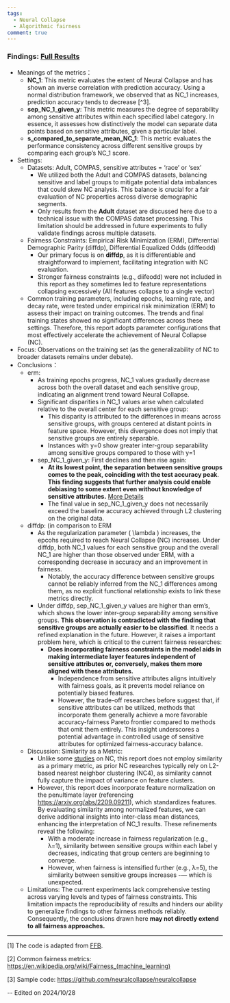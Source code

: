 ```yaml
---
tags:
  - Neural Collapse
  - Algorithmic fairness
comment: true
---
```


### Findings: [Full Results](https://wandb.ai/sky_qtyang-hunan/fair_fairness_benchmark?nw=nwusersky_qtyang)
- Meanings of the metrics：
    - **NC_1**: This metric evaluates the extent of Neural Collapse and has shown an inverse correlation with prediction accuracy. Using a normal distribution framework, we observed that as NC_1 increases, prediction accuracy tends to decrease [^3].
    - **sep_NC_1_given_y**: This metric measures the degree of separability among sensitive attributes within each specified label category. In essence, it assesses how distinctively the model can separate data points based on sensitive attributes, given a particular label.
    - **s_compared_to_separate_mean_NC_1**: This metric evaluates the performance consistency across different sensitive groups by comparing each group’s NC_1 score.
- Settings:
    - Datasets: Adult, COMPAS, sensitive attributes = ‘race’ or ‘sex’
        - We utilized both the Adult and COMPAS datasets, balancing sensitive and label groups to mitigate potential data imbalances that could skew NC analysis. This balance is crucial for a fair evaluation of NC properties across diverse demographic segments.
        - Only results from the **Adult** dataset are discussed here due to a technical issue with the COMPAS dataset processing. This limitation should be addressed in future experiments to fully validate findings across multiple datasets.
    - Fairness Constraints: Empirical Risk Minimization (ERM), Differential Demographic Parity (diffdp), Differential Equalized Odds (diffeodd)
        - Our primary focus is on **diffdp**, as it is differentiable and straightforward to implement, facilitating integration with NC evaluation.
        - Stronger fairness constraints (e.g., diifeodd) were not included in this report as they sometimes led to feature representations collapsing excessively (All features collapse to a single vector)
    - Common training parameters, including epochs, learning rate, and decay rate, were tested under empirical risk minimization (ERM) to assess their impact on training outcomes. The trends and final training states showed no significant differences across these settings. Therefore, this report adopts parameter configurations that most effectively accelerate the achievement of Neural Collapse (NC).
- Focus: Observations on the training set (as the generalizability of NC to broader datasets remains under debate).
- Conclusions：
    - erm:
        - As training epochs progress, NC_1 values gradually decrease across both the overall dataset and each sensitive group, indicating an alignment trend toward Neural Collapse.
        - Significant disparities in NC_1 values arise when calculated relative to the overall center for each sensitive group:
            - This disparity is attributed to the differences in means across sensitive groups, with groups centered at distant points in feature space. However, this divergence does not imply that sensitive groups are entirely separable.
            - Instances with y=0 show greater inter-group separability among sensitive groups compared to those with y=1
        - sep_NC_1_given_y: First declines and then rise again:
            - **At its lowest point, the separation between sensitive groups comes to the peak, coinciding with the test accuracy peak**. **This finding suggests that further analysis could enable debiasing to some extent even without knowledge of sensitive attributes.** [More Details](https://github.com/Ytang520/nolebase-template/blob/main/public/fairness+NC/Results.xlsx)
            - The final value in sep_NC_1_given_y does not necessarily exceed the baseline accuracy achieved through L2 clustering on the original data.
    - diffdp: (in comparison to ERM
        - As the regularization parameter \( \lambda \) increases, the epcohs required to reach Neural Collapse (NC) increases. Under diffdp, both NC_1 values for each sensitive group and the overall NC_1 are higher than those observed under ERM, with a corresponding decrease in accuracy and an improvement in fairness.
            - Notably, the accuracy difference between sensitive groups cannot be reliably inferred from the NC_1 differences among them, as no explicit functional relationship exists to link these metrics directly.
        - Under diffdp, sep_NC_1_given_y values are higher than erm’s, which shows the lower inter-group separability among sensitive groups. **This observation is contradicted with the finding that sensitive groups are actually easier to be classified**. It needs a refined explanation in the future. However, it raises a important problem here, which is critical to the current fairness researches:
            - **Does incorporating fairness constraints in the model aids in making intermediate layer features independent of sensitive attributes or, conversely, makes them more aligned with these attributes.**
                - Independence from sensitive attributes aligns intuitively with fairness goals, as it prevents model reliance on potentially biased features.
                - However, the trade-off researches before suggest that, if sensitive attributes can be utilized, methods that incorporate them generally achieve a more favorable accuracy-fairness Pareto frontier compared to methods that omit them entirely. This insight underscores a potential advantage in controlled usage of sensitive attributes for optimized fairness-accuracy balance.
    - Discussion: Similarity as a Metric:
        - Unlike some [studies](https://dl.acm.org/doi/10.1145/3637528.3671902) on NC, this report does not employ similarity as a primary metric, as prior NC researches typically rely on L2-based nearest neighbor clustering (NC4), as similarity cannot fully capture the impact of variance on feature clusters.
        - However, this report does incorporate feature normalization on the penultimate layer (referencing https://arxiv.org/abs/2209.09211), which standardizes features. By evaluating similarity among normalized features, we can derive additional insights into inter-class mean distances, enhancing the interpretation of NC_1 results. These refinements reveal the following:
            - With a moderate increase in fairness regularization (e.g., λ=1), similarity between sensitive groups within each label y decreases, indicating that group centers are beginning to converge.
            - However, when fairness is intensified further (e.g., λ=5), the similarity between sensitive groups increases -— which is unexpected.
    - Limitations: The current experiments lack comprehensive testing across varying levels and types of fairness constraints. This limitation impacts the reproducibility of results and hinders our ability to generalize findings to other fairness methods reliably. Consequently, the conclusions drawn here **may not directly extend to all fairness approaches.**

---
[1] The code is adapted from [FFB](https://github.com/ahxt/fair_fairness_benchmark?tab=readme-ov-file).

[2] Common fairness metrics: https://en.wikipedia.org/wiki/Fairness_(machine_learning)

[3] Sample code: https://github.com/neuralcollapse/neuralcollapse

-- Edited on 2024/10/28